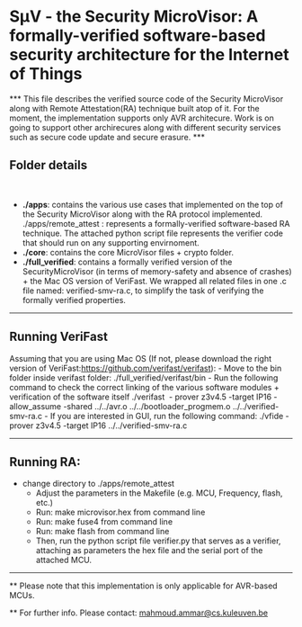 # SμV - the Security MicroVisor: A formally-verified software-based security architecture for the Internet of Things

*** This file describes the verified source code of the Security MicroVisor along with Remote Attestation(RA) technique built atop of it. For the moment, the implementation supports only AVR architecure. Work is on going to support other archirecures along with different security services such as secure code update and secure erasure. ***


## Folder details
 

- **./apps**: contains the various use cases that implemented on the top of the Security MicroVisor along with the RA protocol implemented. 
	./apps/remote_attest : represents a formally-verified software-based RA technique. The attached python script file represents the verifier code that should run on any supporting envirnoment. 
- **./core**: contains the core MicroVisor files + crypto folder.
- **./full_verified**: contains a formally verified version of the SecurityMicroVisor (in terms of memory-safety and absence of crashes) + the Mac OS version of VeriFast. We wrapped all related files in one .c file named: verified-smv-ra.c, to simplify the task of verifying the formally verified properties. 


****************************************

## Running VeriFast
Assuming that you are using Mac OS (If not, please download the right version of VeriFast:https://github.com/verifast/verifast):
	- Move to the bin folder inside verifast folder: ./full_verified/verifast/bin
	- Run the following command to check the correct linking of the various software modules + verification of the software itself
	     ./verifast  - prover z3v4.5 -target IP16 -allow_assume -shared ../../avr.o ../../bootloader_progmem.o ../../verified-smv-ra.c
	- If you are interested in GUI, run the following command: ./vfide -prover z3v4.5 -target IP16 ../../verified-smv-ra.c

**************************************

## Running RA: 
- change directory to ./apps/remote_attest
	- Adjust the parameters in the Makefile (e.g. MCU, Frequency, flash, etc.)
	- Run: make microvisor.hex from command line
	- Run: make fuse4 from command line
	- Run: make flash from command line
	- Then, run the python script file verifier.py that serves as a verifier, attaching as parameters the hex file and the serial port of the attached MCU.
***************************************

** Please note that this implementation is only applicable for AVR-based MCUs.

** For further info. Please contact: mahmoud.ammar@cs.kuleuven.be






